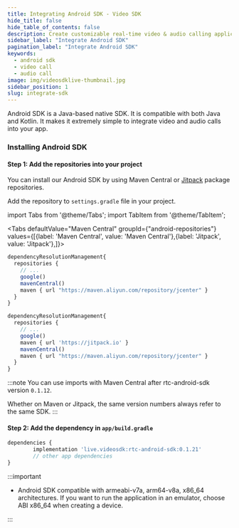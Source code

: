 ```yaml
---
title: Integrating Android SDK - Video SDK
hide_title: false
hide_table_of_contents: false
description: Create customizable real-time video & audio calling applications with Android SDK with Video SDK add live Video & Audio conferencing to your applications.
sidebar_label: "Integrate Android SDK"
pagination_label: "Integrate Android SDK"
keywords:
  - android sdk
  - video call
  - audio call
image: img/videosdklive-thumbnail.jpg
sidebar_position: 1
slug: integrate-sdk
---
```


Android SDK is a Java-based native SDK. It is compatible with both Java and Kotlin. It makes it extremely simple to integrate video and audio calls into your app.

### Installing Android SDK

#### Step 1: Add the repositories into your project

You can install our Android SDK by using Maven Central or [Jitpack](https://central.sonatype.com/artifact/live.videosdk/rtc-android-sdk/0.1.14) package repositories.

Add the repository to `settings.gradle` file in your project.

import Tabs from '@theme/Tabs';
import TabItem from '@theme/TabItem';

<Tabs
defaultValue="Maven Central"
groupId={"android-repositories"}
values={[{label: 'Maven Central', value: 'Maven Central'},{label: 'Jitpack', value: 'Jitpack'},]}>

<TabItem value="Maven Central">

```js title="settings.gradle"
dependencyResolutionManagement{
  repositories {
    // ...
    google()
    mavenCentral()
    maven { url "https://maven.aliyun.com/repository/jcenter" }
  }
}
```

</TabItem>

<TabItem value="Jitpack">

```js title="settings.gradle"
dependencyResolutionManagement{
  repositories {
    // ...
    google()
    maven { url 'https://jitpack.io' }
    mavenCentral()
    maven { url "https://maven.aliyun.com/repository/jcenter" }
  }
}
```

</TabItem>

</Tabs>

:::note
You can use imports with Maven Central after rtc-android-sdk version `0.1.12`.

Whether on Maven or Jitpack, the same version numbers always refer to the same SDK.
:::

#### Step 2: Add the dependency in `app/build.gradle`

```js title="app/build.gradle"
dependencies {
		implementation 'live.videosdk:rtc-android-sdk:0.1.21'
		// other app dependencies
}
```


:::important

- Android SDK compatible with armeabi-v7a, arm64-v8a, x86_64 architectures. If you want to run the application in an emulator, choose ABI x86_64 when creating a device.

:::
